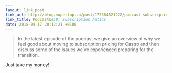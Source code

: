```yaml
---
layout: link_post
link_url: http://blog.supertop.co/post/172384521222/podcast-subscription-antics
link_title: Podcast&#58; Subscription Antics
date: 2018-04-17 20:12:21 +0100
---
```


>In the latest episode of the podcast we give an overview of why we feel good about moving to subscription pricing for Castro and then discuss some of the issues we’ve experienced preparing for the transition.

Just take my money!
